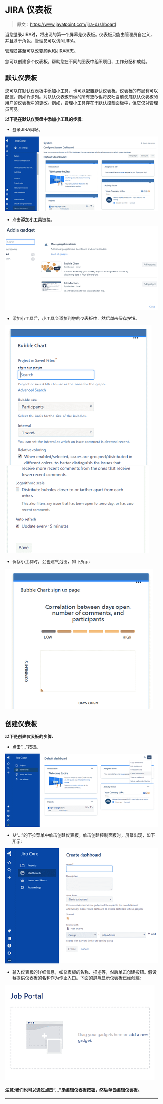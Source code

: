 # JIRA 仪表板

> 原文：<https://www.javatpoint.com/jira-dashboard>

当您登录JIRA时，将出现的第一个屏幕是仪表板。仪表板只能由管理员自定义，并且基于角色，管理员可以访问JIRA。

管理员甚至可以改变颜色和JIRA标志。

您可以创建多个仪表板，帮助您在不同的图表中组织项目、工作分配和成就。

## 默认仪表板

您可以在默认仪表板中添加小工具，也可以配置默认仪表板。仪表板的布局也可以配置，例如许多列。对默认仪表板所做的所有更改也将反映当前使用默认仪表板的用户的仪表板中的更改。例如，管理小工具存在于默认控制面板中，但它仅对管理员可见。

**以下是在默认仪表盘中添加小工具的步骤:**

*   登录JIRA网站。

![JIRA Dashboard](img/123ecd4f5f18fd3225e1f936388a25c1.png)

*   点击**添加小工具**链接。

![JIRA Dashboard](img/3ea69643312d798e71aa27bd459af1c0.png)

*   添加小工具后，小工具会添加到您的仪表板中，然后单击保存按钮。

![JIRA Dashboard](img/80277194ede55cd7839ecfcf89e426d4.png) ![JIRA Dashboard](img/2eb883da81dacea7a48a7f4382f7e608.png)

*   保存小工具时，会创建气泡图，如下所示:

![JIRA Dashboard](img/811f2438ed7d9308cbe08f934df02b04.png)

## 创建仪表板

**以下是创建仪表板的步骤:**

*   点击“...”按钮。

![JIRA Dashboard](img/adc8773238f5d30365d153bb59defc7d.png)

*   从“...”的下拉菜单中单击创建仪表板。单击创建控制面板时，屏幕出现，如下所示:

![JIRA Dashboard](img/b772b7ca3ed1c7285b83ae38018da8a8.png)

*   输入仪表板的详细信息，如仪表板的名称、描述等，然后单击创建按钮。假设我提供仪表板的名称作为作业入口。下面的屏幕显示仪表板已经创建:

![JIRA Dashboard](img/43631e328fc6cfdd3158497fa7d7a2c5.png)

#### 注意:我们也可以通过点击“...”来编辑仪表板按钮，然后单击编辑仪表板。

* * *